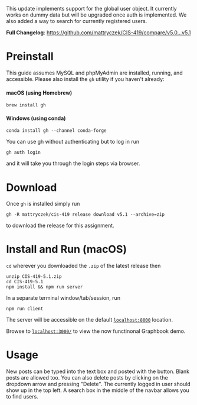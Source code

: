 This update implements support for the global user object. It currently works on dummy data but will be upgraded once auth is implemented. We also added a way to search for currently registered users.

**Full Changelog**: https://github.com/mattryczek/CIS-419/compare/v5.0...v5.1

# Preinstall

This guide assumes MySQL and phpMyAdmin are installed, running, and accessible. Please also install the `gh` utility if you haven't already:

#### macOS (using Homebrew) 
`brew install gh`
#### Windows (using conda)
`conda install gh --channel conda-forge`

You can use gh without authenticating but to log in run

`gh auth login`

and it will take you through the login steps via browser.

# Download

Once `gh` is installed simply run

```
gh -R mattryczek/cis-419 release download v5.1 --archive=zip
```

to download the release for this assignment.

# Install and Run (macOS)

`cd` wherever you downloaded the `.zip` of the latest release then

```
unzip CIS-419-5.1.zip
cd CIS-419-5.1
npm install && npm run server
```

In a separate terminal window/tab/session, run

```
npm run client
```

The server will be accessible on the default [`localhost:8000`](https://localhost:8000) location.

Browse to [`localhost:3000/`](http://localhost:3000) to view the now functinonal Graphbook demo.

# Usage
New posts can be typed into the text box and posted with the button. Blank posts are allowed too. You can also delete posts by clicking on the dropdown arrow and pressing "Delete". The currently logged in user should show up in the top left.  A search box in the middle of the navbar allows you to find users.